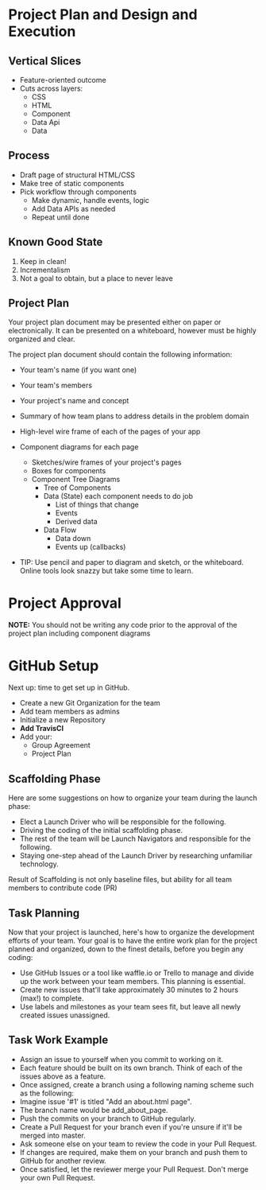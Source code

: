 # Project Plan and Design and Execution


## Vertical Slices

* Feature-oriented outcome
* Cuts across layers:
    * CSS
    * HTML
    * Component
    * Data Api
    * Data

## Process

* Draft page of structural HTML/CSS
* Make tree of static components
* Pick workflow through components
    * Make dynamic, handle events, logic
    * Add Data APIs as needed
    * Repeat until done


## Known Good State

1. Keep in clean!
1. Incrementalism
1. Not a goal to obtain, but a place to never leave

## Project Plan

Your project plan document may be presented either on paper or electronically. It can be presented on a whiteboard, however must be highly organized and clear.

The project plan document should contain the following information:

- Your team's name (if you want one)
- Your team's members
- Your project's name and concept
- Summary of how team plans to address details in the problem domain
- High-level wire frame of each of the pages of your app
- Component diagrams for each page
    - Sketches/wire frames of your project's pages
    - Boxes for components
    - Component Tree Diagrams
        - Tree of Components
        - Data (State) each component needs to do job
            - List of things that change
            - Events
            - Derived data
        - Data Flow
            - Data down
            - Events up (callbacks)

- TIP: Use pencil and paper to diagram and sketch, or the whiteboard. Online tools look snazzy but take some time to learn.

# Project Approval

**NOTE:** You should not be writing any code prior to the approval of the project plan including component diagrams

# GitHub Setup

Next up: time to get set up in GitHub.

- Create a new Git Organization for the team
- Add team members as admins
- Initialize a new Repository
- **Add TravisCI**
- Add your:
    - Group Agreement
    - Project Plan

## Scaffolding Phase

Here are some suggestions on how to organize your team during the launch phase:

- Elect a Launch Driver who will be responsible for the following.
- Driving the coding of the initial scaffolding phase.
- The rest of the team will be Launch Navigators and responsible for the following.
- Staying one-step ahead of the Launch Driver by researching unfamiliar technology.

Result of Scaffolding is not only baseline files, but ability for all team members to contribute code (PR)

## Task Planning

Now that your project is launched, here's how to organize the development efforts of your team. Your goal is to have the entire work plan for the project planned and organized, down to the finest details, before you begin any coding:

- Use GitHub Issues or a tool like waffle.io or Trello to manage and divide up the work between your team members. This planning is essential.
- Create new issues that'll take approximately 30 minutes to 2 hours (max!) to complete.
- Use labels and milestones as your team sees fit, but leave all newly created issues unassigned.

## Task Work Example

- Assign an issue to yourself when you commit to working on it.
- Each feature should be built on its own branch. Think of each of the issues above as a feature.
- Once assigned, create a branch using a following naming scheme such as the following:
- Imagine issue '#1' is titled "Add an about.html page".
- The branch name would be add_about_page.
- Push the commits on your branch to GitHub regularly.
- Create a Pull Request for your branch even if you're unsure if it'll be merged into master.
- Ask someone else on your team to review the code in your Pull Request.
- If changes are required, make them on your branch and push them to GitHub for another review.
- Once satisfied, let the reviewer merge your Pull Request. Don't merge your own Pull Request.